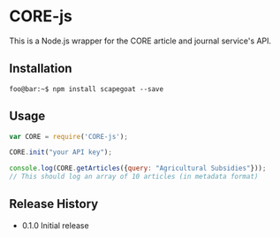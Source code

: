 # CORE-js

This is a Node.js wrapper for the CORE article and journal service's API.

## Installation

```console
foo@bar:~$ npm install scapegoat --save
```

## Usage

```JavaScript
var CORE = require('CORE-js');

CORE.init("your API key");

console.log(CORE.getArticles({query: "Agricultural Subsidies"}));
// This should log an array of 10 articles (in metadata format)
```

## Release History

* 0.1.0 Initial release